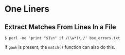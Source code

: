 # One Liners

## Extract Matches From Lines In a File

```
$ perl -ne 'print "$1\n" if /(\w*)\./' box_errors.txt
```

If `gawk` is present, the `match()` function can also do this.
